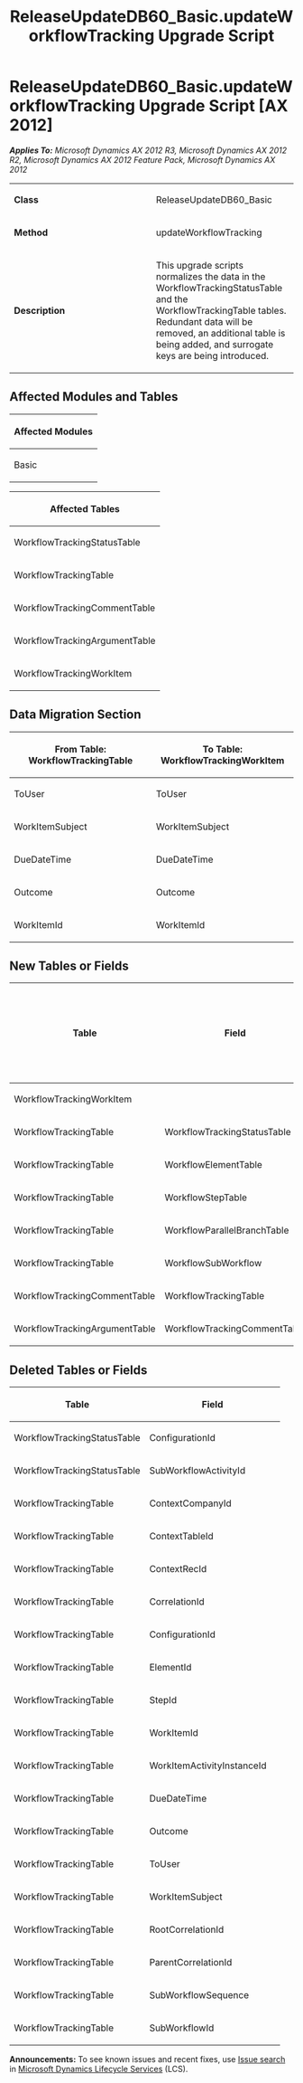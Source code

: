 ﻿---
title: ReleaseUpdateDB60_Basic.updateWorkflowTracking Upgrade Script
TOCTitle: ReleaseUpdateDB60_Basic.updateWorkflowTracking Upgrade Script
ms:assetid: e6e72a74-4ea9-048a-1bb1-717d500a6aad
ms:mtpsurl: https://msdn.microsoft.com/en-us/library/JJ719813(v=AX.60)
ms:contentKeyID: 49711886
ms.date: 05/18/2015
mtps_version: v=AX.60
---

# ReleaseUpdateDB60\_Basic.updateWorkflowTracking Upgrade Script [AX 2012]


_**Applies To:** Microsoft Dynamics AX 2012 R3, Microsoft Dynamics AX 2012 R2, Microsoft Dynamics AX 2012 Feature Pack, Microsoft Dynamics AX 2012_

<table>
<colgroup>
<col style="width: 50%" />
<col style="width: 50%" />
</colgroup>
<tbody>
<tr class="odd">
<td><p><strong>Class</strong></p></td>
<td><p>ReleaseUpdateDB60_Basic</p></td>
</tr>
<tr class="even">
<td><p><strong>Method</strong></p></td>
<td><p>updateWorkflowTracking</p></td>
</tr>
<tr class="odd">
<td><p><strong>Description</strong></p></td>
<td><p>This upgrade scripts normalizes the data in the WorkflowTrackingStatusTable and the WorkflowTrackingTable tables. Redundant data will be removed, an additional table is being added, and surrogate keys are being introduced.</p></td>
</tr>
</tbody>
</table>


## Affected Modules and Tables

<table>
<colgroup>
<col style="width: 100%" />
</colgroup>
<thead>
<tr class="header">
<th><p>Affected Modules</p></th>
</tr>
</thead>
<tbody>
<tr class="odd">
<td><p>Basic</p></td>
</tr>
</tbody>
</table>


<table>
<colgroup>
<col style="width: 100%" />
</colgroup>
<thead>
<tr class="header">
<th><p>Affected Tables</p></th>
</tr>
</thead>
<tbody>
<tr class="odd">
<td><p>WorkflowTrackingStatusTable</p></td>
</tr>
<tr class="even">
<td><p>WorkflowTrackingTable</p></td>
</tr>
<tr class="odd">
<td><p>WorkflowTrackingCommentTable</p></td>
</tr>
<tr class="even">
<td><p>WorkflowTrackingArgumentTable</p></td>
</tr>
<tr class="odd">
<td><p>WorkflowTrackingWorkItem</p></td>
</tr>
</tbody>
</table>


## Data Migration Section

<table>
<colgroup>
<col style="width: 50%" />
<col style="width: 50%" />
</colgroup>
<thead>
<tr class="header">
<th><p>From Table: WorkflowTrackingTable</p></th>
<th><p>To Table: WorkflowTrackingWorkItem</p></th>
</tr>
</thead>
<tbody>
<tr class="odd">
<td><p>ToUser</p></td>
<td><p>ToUser</p></td>
</tr>
<tr class="even">
<td><p>WorkItemSubject</p></td>
<td><p>WorkItemSubject</p></td>
</tr>
<tr class="odd">
<td><p>DueDateTime</p></td>
<td><p>DueDateTime</p></td>
</tr>
<tr class="even">
<td><p>Outcome</p></td>
<td><p>Outcome</p></td>
</tr>
<tr class="odd">
<td><p>WorkItemId</p></td>
<td><p>WorkItemId</p></td>
</tr>
</tbody>
</table>


## New Tables or Fields

<table>
<colgroup>
<col style="width: 33%" />
<col style="width: 33%" />
<col style="width: 33%" />
</colgroup>
<thead>
<tr class="header">
<th><p>Table</p></th>
<th><p>Field</p></th>
<th><p>Extended Data Type</p>
<p>-or- Base Enum</p></th>
</tr>
</thead>
<tbody>
<tr class="odd">
<td><p>WorkflowTrackingWorkItem</p></td>
<td><p></p></td>
<td><p></p></td>
</tr>
<tr class="even">
<td><p>WorkflowTrackingTable</p></td>
<td><p>WorkflowTrackingStatusTable</p></td>
<td><p>RefRecId</p></td>
</tr>
<tr class="odd">
<td><p>WorkflowTrackingTable</p></td>
<td><p>WorkflowElementTable</p></td>
<td><p>RefRecId</p></td>
</tr>
<tr class="even">
<td><p>WorkflowTrackingTable</p></td>
<td><p>WorkflowStepTable</p></td>
<td><p>RefRecId</p></td>
</tr>
<tr class="odd">
<td><p>WorkflowTrackingTable</p></td>
<td><p>WorkflowParallelBranchTable</p></td>
<td><p>RefRecId</p></td>
</tr>
<tr class="even">
<td><p>WorkflowTrackingTable</p></td>
<td><p>WorkflowSubWorkflow</p></td>
<td><p>RefRecId</p></td>
</tr>
<tr class="odd">
<td><p>WorkflowTrackingCommentTable</p></td>
<td><p>WorkflowTrackingTable</p></td>
<td><p>RefRecId</p></td>
</tr>
<tr class="even">
<td><p>WorkflowTrackingArgumentTable</p></td>
<td><p>WorkflowTrackingCommentTable</p></td>
<td><p>RefRecId</p></td>
</tr>
</tbody>
</table>


## Deleted Tables or Fields

<table>
<colgroup>
<col style="width: 50%" />
<col style="width: 50%" />
</colgroup>
<thead>
<tr class="header">
<th><p>Table</p></th>
<th><p>Field</p></th>
</tr>
</thead>
<tbody>
<tr class="odd">
<td><p>WorkflowTrackingStatusTable</p></td>
<td><p>ConfigurationId</p></td>
</tr>
<tr class="even">
<td><p>WorkflowTrackingStatusTable</p></td>
<td><p>SubWorkflowActivityId</p></td>
</tr>
<tr class="odd">
<td><p>WorkflowTrackingTable</p></td>
<td><p>ContextCompanyId</p></td>
</tr>
<tr class="even">
<td><p>WorkflowTrackingTable</p></td>
<td><p>ContextTableId</p></td>
</tr>
<tr class="odd">
<td><p>WorkflowTrackingTable</p></td>
<td><p>ContextRecId</p></td>
</tr>
<tr class="even">
<td><p>WorkflowTrackingTable</p></td>
<td><p>CorrelationId</p></td>
</tr>
<tr class="odd">
<td><p>WorkflowTrackingTable</p></td>
<td><p>ConfigurationId</p></td>
</tr>
<tr class="even">
<td><p>WorkflowTrackingTable</p></td>
<td><p>ElementId</p></td>
</tr>
<tr class="odd">
<td><p>WorkflowTrackingTable</p></td>
<td><p>StepId</p></td>
</tr>
<tr class="even">
<td><p>WorkflowTrackingTable</p></td>
<td><p>WorkItemId</p></td>
</tr>
<tr class="odd">
<td><p>WorkflowTrackingTable</p></td>
<td><p>WorkItemActivityInstanceId</p></td>
</tr>
<tr class="even">
<td><p>WorkflowTrackingTable</p></td>
<td><p>DueDateTime</p></td>
</tr>
<tr class="odd">
<td><p>WorkflowTrackingTable</p></td>
<td><p>Outcome</p></td>
</tr>
<tr class="even">
<td><p>WorkflowTrackingTable</p></td>
<td><p>ToUser</p></td>
</tr>
<tr class="odd">
<td><p>WorkflowTrackingTable</p></td>
<td><p>WorkItemSubject</p></td>
</tr>
<tr class="even">
<td><p>WorkflowTrackingTable</p></td>
<td><p>RootCorrelationId</p></td>
</tr>
<tr class="odd">
<td><p>WorkflowTrackingTable</p></td>
<td><p>ParentCorrelationId</p></td>
</tr>
<tr class="even">
<td><p>WorkflowTrackingTable</p></td>
<td><p>SubWorkflowSequence</p></td>
</tr>
<tr class="odd">
<td><p>WorkflowTrackingTable</p></td>
<td><p>SubWorkflowId</p></td>
</tr>
</tbody>
</table>

  
**Announcements:** To see known issues and recent fixes, use [Issue search](http://go.microsoft.com/fwlink/?linkid=389258) in [Microsoft Dynamics Lifecycle Services](http://go.microsoft.com/fwlink/?linkid=306505) (LCS).

